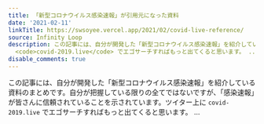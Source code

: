 ```yaml
---
title: 「新型コロナウイルス感染速報」が引用元になった資料
date: '2021-02-11'
linkTitle: https://swsoyee.vercel.app/2021/02/covid-live-reference/
source: Infinity Loop
description: この記事には、自分が開発した「新型コロナウイルス感染速報」を紹介している資料のまとめです。自分が把握している限りの全てではないですが、「感染速報」が皆さんに信頼されていることを示されています。ツイター上に
  <code>covid-2019.live</code> でエゴサーチすればもっと出てくると思います。 ...
disable_comments: true
---
```

この記事には、自分が開発した「新型コロナウイルス感染速報」を紹介している資料のまとめです。自分が把握している限りの全てではないですが、「感染速報」が皆さんに信頼されていることを示されています。ツイター上に <code>covid-2019.live</code> でエゴサーチすればもっと出てくると思います。 ...